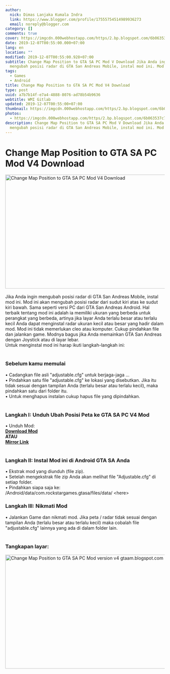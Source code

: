 ```yaml
---
author:
  nick: Dimas Lanjaka Kumala Indra
  link: https://www.blogger.com/profile/17555754514989936273
  email: noreply@blogger.com
category: []
comments: true
cover: https://imgcdn.000webhostapp.com/https/2.bp.blogspot.com/6b063537c79ace6e9123dd35249248fa.jpeg
date: 2019-12-07T00:55:00.000+07:00
lang: en
location: ""
modified: 2019-12-07T00:55:00.928+07:00
subtitle: Change Map Position to GTA SA PC Mod V Download Jika Anda ingin
  mengubah posisi radar di GTA San Andreas Mobile, instal mod ini. Mod
tags:
  - Games
  - Android
title: Change Map Position to GTA SA PC Mod V4 Download
type: post
uuid: a7b7b14f-e7a4-4888-8076-ad78b54b9636
webtitle: WMI Gitlab
updated: 2019-12-07T00:55:00+07:00
thumbnail: https://imgcdn.000webhostapp.com/https/2.bp.blogspot.com/6b063537c79ace6e9123dd35249248fa.jpeg
photos:
  - https://imgcdn.000webhostapp.com/https/2.bp.blogspot.com/6b063537c79ace6e9123dd35249248fa.jpeg
description: Change Map Position to GTA SA PC Mod V Download Jika Anda ingin
  mengubah posisi radar di GTA San Andreas Mobile, instal mod ini. Mod
---
```


<div id="A-G-C" date="20 Nov 2019 17:54:52"><!--original--><div id="agcontent"><div class="post"><div class="post-header"><div class="post-head"><h1 class="notranslate" for="title"> Change Map Position to GTA SA PC Mod V4 Download </h1></div></div><article><div class="post-body entry-content" id="post-body-1474798559471117677"><div id="adsense-target"><div class="separator"><img alt="Change Map Position to GTA SA PC Mod V4 Download" height="360" src="https://imgcdn.000webhostapp.com/https/2.bp.blogspot.com/6b063537c79ace6e9123dd35249248fa.jpeg" title="Ubah Posisi Peta Menjadi Unduhan Gta Sa Pc Mod V4 - Modifikasi Gta Android" width="640"></div> <span><br></span> <span class="notranslate"> <span>Jika Anda ingin mengubah posisi radar di GTA San Andreas Mobile, instal mod ini.</span></span> <span class="notranslate"> <span>Mod ini akan mengubah posisi radar dari sudut kiri atas ke sudut kiri bawah.</span></span> <span class="notranslate"> <span>Sama seperti versi PC dari GTA San Andreas Android.</span></span> <span class="notranslate"> <span>Hal terbaik tentang mod ini adalah ia memiliki ukuran yang berbeda untuk perangkat yang berbeda, artinya jika layar Anda terlalu besar atau terlalu kecil Anda dapat menginstal radar ukuran kecil atau besar yang hadir dalam mod. Mod ini tidak memerlukan cleo atau komputer.</span></span> <span class="notranslate"> <span>Cukup pindahkan file dan jalankan game.</span></span> <span class="notranslate"> <span>Modnya bagus jika Anda memainkan GTA San Andreas dengan Joystick atau di layar lebar.</span></span> <br> <span class="notranslate"> <span>Untuk menginstal mod ini harap ikuti langkah-langkah ini:</span></span> <br> <span><br></span> <h3> <span class="notranslate"> <b><span>Sebelum kamu memulai</span></b></span> </h3> <span class="notranslate"> <span>• Cadangkan file asli "adjustable.cfg" untuk berjaga-jaga ...</span></span> <br> <span class="notranslate"> <span>• Pindahkan satu file "adjustable.cfg" ke lokasi yang disebutkan.</span></span> <span class="notranslate"> <span>Jika itu tidak sesuai dengan tampilan Anda (terlalu besar atau terlalu kecil), maka pindahkan satu dari folder itu.</span></span> <br> <span class="notranslate"> <span>• Untuk menghapus instalan cukup hapus file yang dipindahkan.</span></span> <br> <span><br></span> <h3> <span class="notranslate"> <span><b><span>Langkah I: Unduh</span></b> <span>Ubah Posisi Peta ke GTA SA PC V4 Mod</span></span></span> </h3> <span class="notranslate"> <span>• Unduh Mod:</span></span> <br> <span><b><a href="https://www.webmanajemen.com/page/safelink.html?url=aHR0cDovL2FkZi5seS8xbWtmaVQ=" class="notranslate">Download Mod</a></b></span> <br> <span class="notranslate"> <span><b>ATAU</b></span></span> <span><b><br> <a href="https://www.webmanajemen.com/page/safelink.html?url=aHR0cHM6Ly9kcml2ZS5nb29nbGUuY29tL2ZpbGUvZC8wQjZfSHRnMzZzNk8zZWxkcUxUVTJObGM0Y0hNL3ZpZXc/dXNwPXNoYXJpbmc=" class="notranslate">Mirror Link</a></b></span> <br> <br><h3> <span class="notranslate"> <b><span>Langkah II: Instal Mod ini di Android GTA SA Anda</span></b></span> </h3> <span class="notranslate"> <span>• Ekstrak mod yang diunduh (file zip).</span></span> <br> <span class="notranslate"> <span>• Setelah mengekstrak file zip Anda akan melihat file "Adjustable.cfg" di setiap folder.</span></span> <br> <span class="notranslate"> <span>• Pindahkan siapa saja ke:</span></span> <br> <span class="notranslate"> <span>/Android/data/com.rockstargames.gtasa/files/data/ &lt;here&gt;</span></span> <br><h3> <span class="notranslate"> <b><span>Langkah III: Nikmati Mod</span></b></span> </h3> <span class="notranslate"> <span>• Jalankan Game dan nikmati mod.</span></span> <span class="notranslate"> <span>Jika peta / radar tidak sesuai dengan tampilan Anda (terlalu besar atau terlalu kecil) maka cobalah file "adjustable.cfg" lainnya yang ada di dalam folder lain.</span></span> <br> <span><br></span> <h3> <span class="notranslate"> <b><span>Tangkapan layar:</span></b></span> </h3><div class="separator"><img alt="Change Map Position to GTA SA PC Mod version v4 gtaam.blogspot.com best mod" height="360" src="https://imgcdn.000webhostapp.com/https/3.bp.blogspot.com/e80b717a6321bcd5098e6f77fdd4bdbc.jpeg" title="Ubah Posisi Peta Menjadi Unduhan Gta Sa Pc Mod V4 - Modifikasi Gta Android" width="640"></div></div></div></article></div></div></div>  <script src="https://codepen.io/dimaslanjaka/pen/aQRrbR.js"></script>